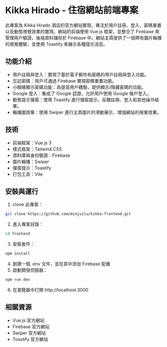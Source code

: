 # Kikka Hirado - 住宿網站前端專案
此專案為 Kikka Hirado 酒店的官方網站實現，專注於用戶註冊、登入、密碼重置以及動態視覺效果的實現。網站的前端使用 Vue.js 框架，並整合了 Firebase 來管理用戶驗證，後端資料儲存於 Firebase 中。網站主頁提供了一個帶有圖片輪播的視覺體驗，並使用 Toastify 來展示各種提示消息。

## 功能介紹
- 用戶註冊與登入：實現了基於電子郵件和密碼的用戶註冊與登入功能。
- 忘記密碼：用戶可通過 Firebase 實現密碼重置功能。
- 小眼睛顯示密碼功能：為提高用戶體驗，提供顯示/隱藏密碼的功能。
- Google 登入：集成了 Google 認證，允許用戶使用 Google 帳戶登入。
- 動態提示彈窗：使用 Toastify 進行彈窗提示，反饋註冊、登入和其他操作結果。
- 輪播圖效果：使用 Swiper 進行主頁圖片的滑動展示，增強網站的視覺效果。

## 技術
- 前端框架：Vue.js 3
- 樣式框架：Tailwind CSS
- 資料庫與身份驗證：Firebase
- 圖片輪播：Swiper
- 彈窗提示：Toastify
- 打包工具：Vite

## 安裝與運行
1. clone 此專案：
```sh
git clone https://github.com/minjuilu/kikka-frontend.git
```
2. 進入專案目錄：
```sh
cd frontend
```
3. 安裝套件：
```sh
npm install
```
4. 創建一個 .env 文件，並在其中添加 Firebase 配置
5. 啟動開發伺服器：
```sh
npm run dev
```
6. 在瀏覽器中打開 http://localhost:3000

## 相關資源
- Vue.js 官方網站
- Firebase 官方網站
- Swiper 官方網站
- Toastify 官方網站

